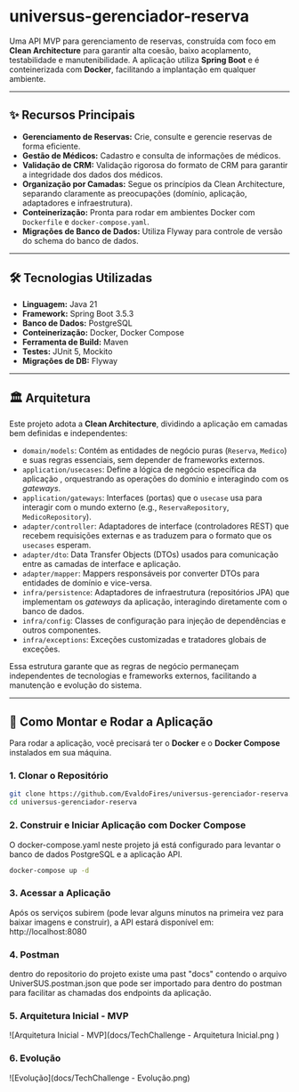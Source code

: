 # universus-gerenciador-reserva

Uma API MVP para gerenciamento de reservas, construída com foco em **Clean Architecture** para garantir alta coesão, baixo acoplamento, testabilidade e manutenibilidade. A aplicação utiliza **Spring Boot** e é conteinerizada com **Docker**, facilitando a implantação em qualquer ambiente.

---

## ✨ Recursos Principais

* **Gerenciamento de Reservas:** Crie, consulte e gerencie reservas de forma eficiente.
* **Gestão de Médicos:** Cadastro e consulta de informações de médicos.
* **Validação de CRM:** Validação rigorosa do formato de CRM para garantir a integridade dos dados dos médicos.
* **Organização por Camadas:** Segue os princípios da Clean Architecture, separando claramente as preocupações (domínio, aplicação, adaptadores e infraestrutura).
* **Conteinerização:** Pronta para rodar em ambientes Docker com `Dockerfile` e `docker-compose.yaml`.
* **Migrações de Banco de Dados:** Utiliza Flyway para controle de versão do schema do banco de dados.

---

## 🛠️ Tecnologias Utilizadas

* **Linguagem:** Java 21
* **Framework:** Spring Boot 3.5.3
* **Banco de Dados:** PostgreSQL
* **Conteinerização:** Docker, Docker Compose
* **Ferramenta de Build:** Maven
* **Testes:** JUnit 5, Mockito
* **Migrações de DB:** Flyway

---

## 🏛️ Arquitetura

Este projeto adota a **Clean Architecture**, dividindo a aplicação em camadas bem definidas e independentes:

* `domain/models`: Contém as entidades de negócio puras (`Reserva`, `Medico`) e suas regras essenciais, sem depender de frameworks externos.
* `application/usecases`: Define a lógica de negócio específica da aplicação , orquestrando as operações do domínio e interagindo com os *gateways*.
* `application/gateways`: Interfaces (portas) que o `usecase` usa para interagir com o mundo externo (e.g., `ReservaRepository`, `MedicoRepository`).
* `adapter/controller`: Adaptadores de interface (controladores REST) que recebem requisições externas e as traduzem para o formato que os `usecases` esperam.
* `adapter/dto`: Data Transfer Objects (DTOs) usados para comunicação entre as camadas de interface e aplicação.
* `adapter/mapper`: Mappers responsáveis por converter DTOs para entidades de domínio e vice-versa.
* `infra/persistence`: Adaptadores de infraestrutura (repositórios JPA) que implementam os *gateways* da aplicação, interagindo diretamente com o banco de dados.
* `infra/config`: Classes de configuração para injeção de dependências e outros componentes.
* `infra/exceptions`: Exceções customizadas e tratadores globais de exceções.

Essa estrutura garante que as regras de negócio permaneçam independentes de tecnologias e frameworks externos, facilitando a manutenção e evolução do sistema.

---

## 🚀 Como Montar e Rodar a Aplicação

Para rodar a aplicação, você precisará ter o **Docker** e o **Docker Compose** instalados em sua máquina.

### 1. Clonar o Repositório

```bash
git clone https://github.com/EvaldoFires/universus-gerenciador-reserva.git
cd universus-gerenciador-reserva 
```

### 2. Construir e Iniciar Aplicação com Docker Compose

O docker-compose.yaml neste projeto já está configurado para levantar o banco de dados PostgreSQL e a aplicação API.

```bash
docker-compose up -d
```

### 3. Acessar a Aplicação

Após os serviços subirem (pode levar alguns minutos na primeira vez para baixar imagens e construir), a API estará disponível em:
http://localhost:8080

### 4. Postman

dentro do repositorio do projeto existe uma past "docs" contendo o arquivo UniverSUS.postman.json que pode ser importado para dentro do postman para facilitar as chamadas dos endpoints da aplicação.

### 5. Arquitetura Inicial - MVP

![Arquitetura Inicial - MVP](docs/TechChallenge - Arquitetura Inicial.png )

### 6. Evolução 

![Evolução](docs/TechChallenge - Evolução.png)

